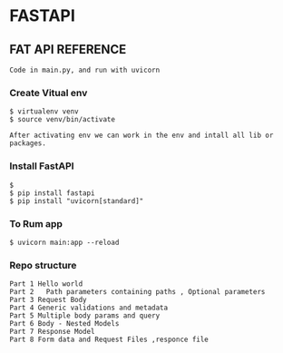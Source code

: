 # FASTAPI
## FAT API REFERENCE 
    Code in main.py, and run with uvicorn

### Create Vitual env
    $ virtualenv venv
    $ source venv/bin/activate

    After activating env we can work in the env and intall all lib or packages.

### Install FastAPI
    $
    $ pip install fastapi
    $ pip install "uvicorn[standard]"


### To Rum app
    $ uvicorn main:app --reload






### Repo structure
    Part 1 Hello world
    Part 2   Path parameters containing paths , Optional parameters
    Part 3 Request Body
    Part 4 Generic validations and metadata
    Part 5 Multiple body params and query
    Part 6 Body - Nested Models
    Part 7 Response Model
    Part 8 Form data and Request Files ,responce file